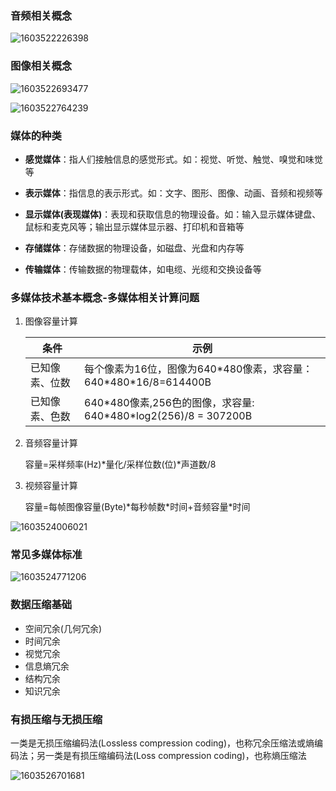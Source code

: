 ### 音频相关概念

![1603522226398](C:\Users\hl2333\AppData\Roaming\Typora\typora-user-images\1603522226398.png)

### 图像相关概念

![1603522693477](C:\Users\hl2333\AppData\Roaming\Typora\typora-user-images\1603522693477.png)

![1603522764239](C:\Users\hl2333\AppData\Roaming\Typora\typora-user-images\1603522764239.png)

### 媒体的种类

* **感觉媒体**：指人们接触信息的感觉形式。如：视觉、听觉、触觉、嗅觉和味觉等

* **表示媒体**：指信息的表示形式。如：文字、图形、图像、动画、音频和视频等
* **显示媒体(表现媒体)**：表现和获取信息的物理设备。如：输入显示媒体键盘、鼠标和麦克风等；输出显示媒体显示器、打印机和音箱等
* **存储媒体**：存储数据的物理设备，如磁盘、光盘和内存等
* **传输媒体**：传输数据的物理载体，如电缆、光缆和交换设备等

### 多媒体技术基本概念-多媒体相关计算问题

1. 图像容量计算

    | 条件           | 示例                                                         |
    | -------------- | ------------------------------------------------------------ |
    | 已知像素、位数 | 每个像素为16位，图像为640*480像素，求容量：640\*480\*16/8=614400B |
    | 已知像素、色数 | 640*480像素,256色的图像，求容量:   640\*480\*log2(256)/8 = 307200B |

2. 音频容量计算

    容量=采样频率(Hz)*量化/采样位数(位)\*声道数/8

3. 视频容量计算

    容量=每帧图像容量(Byte)\*每秒帧数\*时间+音频容量\*时间

![1603524006021](C:\Users\hl2333\AppData\Roaming\Typora\typora-user-images\1603524006021.png)

### 常见多媒体标准

![1603524771206](C:\Users\hl2333\AppData\Roaming\Typora\typora-user-images\1603524771206.png)

### 数据压缩基础

* 空间冗余(几何冗余)
* 时间冗余
* 视觉冗余
* 信息熵冗余
* 结构冗余
* 知识冗余

### 有损压缩与无损压缩

一类是无损压缩编码法(Lossless compression coding)，也称冗余压缩法或熵编码法；另一类是有损压缩编码法(Loss compression coding)，也称熵压缩法

![1603526701681](C:\Users\hl2333\AppData\Roaming\Typora\typora-user-images\1603526701681.png)

